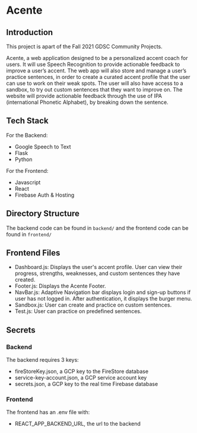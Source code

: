 # Acente

## Introduction

This project is apart of the Fall 2021 GDSC Community Projects.

Acente, a web application designed to be a personalized accent coach for users. It will use Speech Recognition to provide actionable feedback to improve a user’s accent. The web app will also store and manage a user’s practice sentences, in order to create a curated accent profile that the user can use to work on their weak spots. The user will also have access to a sandbox, to try out custom sentences that they want to improve on. The website will provide actionable feedback through the use of IPA (international Phonetic Alphabet), by breaking down the sentence.

## Tech Stack
For the Backend:
 - Google Speech to Text
 - Flask
 - Python

For the Frontend:
 - Javascript
 - React
 - Firebase Auth & Hosting

## Directory Structure
The backend code can be found in `backend/` and the frontend code can be found in `frontend/`

## Frontend Files
- Dashboard.js: Displays the user's accent profile. User can view their progress, strengths, weaknesses, and custom sentences they have created.
- Footer.js: Displays the Acente Footer.
- NavBar.js: Adaptive Navigation bar displays login and sign-up buttons if user has not logged in. After authentication, it displays the burger menu.
- Sandbox.js: User can create and practice on custom sentences.
- Test.js: User can practice on predefined sentences.

## Secrets
### Backend
The backend requires 3 keys:
- fireStoreKey.json, a GCP key to the FireStore database
- service-key-account.json, a GCP service account key
- secrets.json, a GCP key to the real time Firebase database

### Frontend
The frontend has an .env file with:
- REACT_APP_BACKEND_URL, the url to the backend
